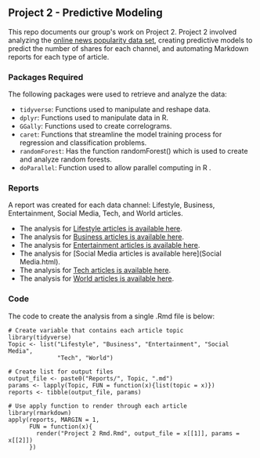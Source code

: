 ## Project 2 - Predictive Modeling

This repo documents our group's work on Project 2.  Project 2 involved analyzing the [online news popularity data set](https://archive.ics.uci.edu/ml/datasets/Online+News+Popularity), creating predictive models to predict the number of shares for each channel, and automating Markdown reports for each type of article.  

### Packages Required 
The following packages were used to retrieve and analyze the data:  
* `tidyverse`: Functions used to manipulate and reshape data.  
* `dplyr`: Functions used to manipulate data in R.  
* `GGally`: Functions used to create correlograms.  
* `caret`: Functions that streamline the model training process for regression and classification problems.  
* `randomForest`: Has the function randomForest() which is used to create and analyze random forests.  
* `doParallel`: Function used to allow parallel computing in R  .

### Reports
A report was created for each data channel: Lifestyle, Business, Entertainment, Social Media, Tech, and World articles.

* The analysis for [Lifestyle articles is available here](Lifestyle.html).
* The analysis for [Business articles is available here](Business.html).
* The analysis for [Entertainment articles is available here](Entertainment.html).
* The analysis for [Social Media articles is available here](Social Media.html).
* The analysis for [Tech articles is available here](Tech.html).
* The analysis for [World articles is available here](World.html).

### Code
The code to create the analysis from a single .Rmd file is below:
```{r, eval = FALSE}
# Create variable that contains each article topic 
library(tidyverse)
Topic <- list("Lifestyle", "Business", "Entertainment", "Social Media",
              "Tech", "World")

# Create list for output files
output_file <- paste0("Reports/", Topic, ".md")
params <- lapply(Topic, FUN = function(x){list(topic = x)})
reports <- tibble(output_file, params)

# Use apply function to render through each article
library(rmarkdown)
apply(reports, MARGIN = 1, 
      FUN = function(x){
        render("Project 2 Rmd.Rmd", output_file = x[[1]], params = x[[2]])
      })
```